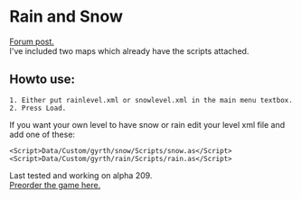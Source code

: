 # Rain and Snow
[Forum post.](http://forums.wolfire.com/viewtopic.php?f=16&t=18407)  
I've included two maps which already have the scripts attached.
## Howto use:  
	1. Either put rainlevel.xml or snowlevel.xml in the main menu textbox.  
	2. Press Load.  

If you want your own level to have snow or rain edit your level xml file and add one of these:  
```
<Script>Data/Custom/gyrth/snow/Scripts/snow.as</Script>  
<Script>Data/Custom/gyrth/rain/Scripts/rain.as</Script>  
```
	
Last tested and working on alpha 209.  
[Preorder the game here.](http://www.wolfire.com/overgrowth)
